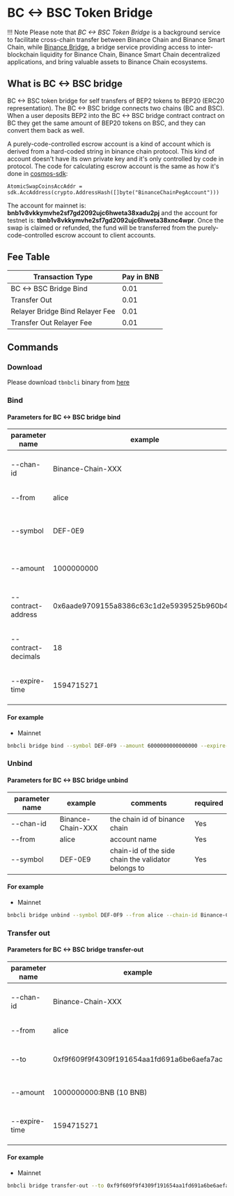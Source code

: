 # BC <-> BSC Token Bridge

!!! Note
	Please note that *BC <-> BSC Token Bridge* is a background service to facilitate cross-chain transfer between Binance Chain and Binance Smart Chain, while  [Binance Bridge](https://www.binance.org/bridge), a bridge service providing access to inter-blockchain liquidity for Binance Chain, Binance Smart Chain decentralized applications, and bring valuable assets to Binance Chain ecosystems.

## What is BC <-> BSC  bridge

BC <-> BSC token bridge for self transfers of BEP2 tokens to BEP20 (ERC20 representation). The BC <-> BSC  bridge connects two chains (BC and BSC). When a user deposits BEP2 into the BC <-> BSC bridge contract contract on BC they get the same amount of BEP20 tokens on BSC, and they can convert them back as well.

A purely-code-controlled escrow account is a kind of account which is derived from a hard-coded string in binance chain protocol. This kind of account doesn't have its own private key and it's only controlled by code in protocol. The code for calculating escrow account is the same as how it's done in [cosmos-sdk](https://github.com/cosmos/cosmos-sdk/blob/82a2c5d6d86ffd761f0162b93f0aaa57b7f66fe7/x/supply/internal/types/account.go#L40):
```
AtomicSwapCoinsAccAddr = sdk.AccAddress(crypto.AddressHash([]byte("BinanceChainPegAccount")))
```
The account for mainnet is: **bnb1v8vkkymvhe2sf7gd2092ujc6hweta38xadu2pj** and the account for testnet is: **tbnb1v8vkkymvhe2sf7gd2092ujc6hweta38xnc4wpr**. Once the swap is claimed or refunded, the fund will be transferred from the purely-code-controlled escrow account to client accounts.


## Fee Table

Transaction Type  | Pay in BNB |
-- | -- |
BC <-> BSC Bridge Bind | 0.01 |
Transfer Out| 0.01 |
Relayer Bridge Bind Relayer Fee| 0.01 |
Transfer Out Relayer Fee| 0.01 |


## Commands

### Download
Please download `tbnbcli` binary from [here](https://github.com/binance-chain/smart-chain-binary/tree/master/bc/cli)

### Bind

#### Parameters for BC <-> BSC  bridge bind

| **parameter name**  | **example**                                | **comments**                                         | **required** |
| ------------------- | ------------------------------------------ | ---------------------------------------------------- | ------------ |
| --chan-id           | Binance-Chain-XXX                          | the chain id of binance  chain                       | Yes          |
| --from              | alice                                      | account name                                         | Yes          |
| --symbol            | DEF-0E9                                    | chain-id of the side  chain the validator belongs to | Yes          |
| --amount            | 1000000000                                 | amount of tokens to bind                             | Yes          |
| --contract-address  | 0x6aade9709155a8386c63c1d2e5939525b960b4e7 | contract address of token  in smart chain            | Yes          |
| --contract-decimals | 18                                         | decimals of token in  smart chain                    | Yes          |
| --expire-time       | 1594715271                                 | timestamp of bind expire  time                       | Yes          |

#### For example

* Mainnet
```bash
bnbcli bridge bind --symbol DEF-0F9 --amount 6000000000000000 --expire-time 1594715271 --contract-decimals 18 --from alice --chain-id Binance-Chain-Tigris --contract-address 0x6aade9709155a8386c63c1d2e5939525b960b4e7 --home ~/home_cli
```

###  Unbind

#### Parameters for BC <-> BSC  bridge unbind

| **parameter name** | **example**                                | **comments**                                         | **required** |
| ------------------ | ------------------------------------------ | ---------------------------------------------------- | ------------ |
| --chan-id          | Binance-Chain-XXX                          | the chain id of binance  chain                       | Yes          |
| --from             | alice                                      | account name                                         | Yes          |
| --symbol           | DEF-0E9                                    | chain-id of the side  chain the validator belongs to | Yes          |

#### For example

* Mainnet
```bash
bnbcli bridge unbind --symbol DEF-0F9 --from alice --chain-id Binance-Chain-Tigris --home ~/home_cli
```

### Transfer out

#### Parameters for BC <-> BSC bridge transfer-out

| **parameter name** | **example**                                | **comments**                           | **required** |
| ------------------ | ------------------------------------------ | -------------------------------------- | ------------ |
| --chan-id          | Binance-Chain-XXX                          | the chain id of binance  chain         | Yes          |
| --from             | alice                                      | account name                           | Yes          |
| --to               | 0xf9f609f9f4309f191654aa1fd691a6be6aefa7ac | receiver address in smart  chain       | Yes          |
| --amount           | 1000000000:BNB  (10 BNB)                   | amount of token to  transfer           | Yes          |
| --expire-time      | 1594715271                                 | timestamp of transfer out  expire time | Yes          |

#### For example

* Mainnet
```bash
bnbcli bridge transfer-out --to 0xf9f609f9f4309f191654aa1fd691a6be6aefa7ac --expire-time 1594715271 --chain-id Binance-Chain-Tigris --from alice --amount 100000000:DEF-0F9 --home ~/home_cli
```
